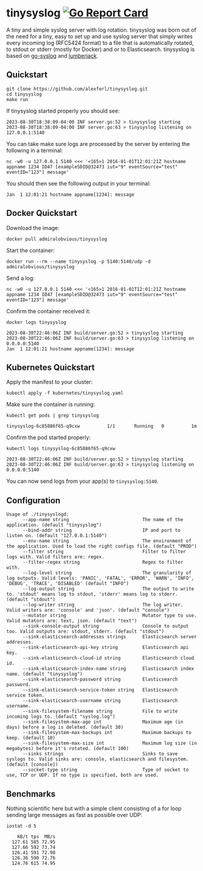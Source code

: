 # tinysyslog [![Go Report Card](https://goreportcard.com/badge/github.com/alexferl/tinysyslog)](https://goreportcard.com/report/github.com/alexferl/tinysyslog)

A tiny and simple syslog server with log rotation. tinysyslog was born out of the need for a tiny, easy to set up and 
use syslog server that simply writes every incoming log (RFC5424 format) to a file that is automatically rotated, 
to stdout or stderr (mostly for Docker) and or to Elasticsearch.
tinysyslog is based on [go-syslog](https://github.com/mcuadros/go-syslog) and [lumberjack](https://github.com/natefinch/lumberjack).

## Quickstart
```shell
git clone https://github.com/alexferl/tinysyslog.git
cd tinysyslog
make run
```

If tinysyslog started properly you should see:
```shell
2023-08-30T18:38:09-04:00 INF server.go:52 > tinysyslog starting
2023-08-30T18:38:09-04:00 INF server.go:63 > tinysyslog listening on 127.0.0.1:5140
```
You can take make sure logs are processed by the server by entering the following in a terminal:
```shell
nc -w0 -u 127.0.0.1 5140 <<< '<165>1 2016-01-01T12:01:21Z hostname appname 1234 ID47 [exampleSDID@32473 iut="9" eventSource="test" eventID="123"] message'
```

You should then see the following output in your terminal:
```shell
Jan  1 12:01:21 hostname appname[1234]: message
```

## Docker Quickstart
Download the image:
```shell
docker pull admiralobvious/tinysyslog
```
    
Start the container:
```shell
docker run --rm --name tinysyslog -p 5140:5140/udp -d admiralobvious/tinysyslog
```

Send a log:
```shell
nc -w0 -u 127.0.0.1 5140 <<< '<165>1 2016-01-01T12:01:21Z hostname appname 1234 ID47 [exampleSDID@32473 iut="9" eventSource="test" eventID="123"] message'
```

Confirm the container received it:
```shell
docker logs tinysyslog
```

```shell
2023-08-30T22:46:06Z INF build/server.go:52 > tinysyslog starting
2023-08-30T22:46:06Z INF build/server.go:63 > tinysyslog listening on 0.0.0.0:5140
Jan  1 12:01:21 hostname appname[1234]: message
```

## Kubernetes Quickstart
Apply the manifest to your cluster:
```shell
kubectl apply -f kubernetes/tinysyslog.yaml
```

Make sure the container is running:
```shell
kubectl get pods | grep tinysyslog
```

```shell
tinysyslog-6c85886f65-q9cxw          1/1       Running   0          1m
```

Confirm the pod started properly:

```shell
kubectl logs tinysyslog-6c85886f65-q9cxw
```

```shell
2023-08-30T22:46:06Z INF build/server.go:52 > tinysyslog starting
2023-08-30T22:46:06Z INF build/server.go:63 > tinysyslog listening on 0.0.0.0:5140
```

You can now send logs from your app(s) to `tinysyslog:5140`.

## Configuration
```
Usage of ./tinysyslogd:
      --app-name string                           The name of the application. (default "tinysyslog")
      --bind-addr string                          IP and port to listen on. (default "127.0.0.1:5140")
      --env-name string                           The environment of the application. Used to load the right configs file. (default "PROD")
      --filter string                             Filter to filter logs with. Valid filters are: regex.
      --filter-regex string                       Regex to filter with.
      --log-level string                          The granularity of log outputs. Valid levels: 'PANIC', 'FATAL', 'ERROR', 'WARN', 'INFO', 'DEBUG', 'TRACE', 'DISABLED' (default "INFO")
      --log-output string                         The output to write to. 'stdout' means log to stdout, 'stderr' means log to stderr. (default "stdout")
      --log-writer string                         The log writer. Valid writers are: 'console' and 'json'. (default "console")
      --mutator string                            Mutator type to use. Valid mutators are: text, json. (default "text")
      --sink-console-output string                Console to output too. Valid outputs are: stdout, stderr. (default "stdout")
      --sink-elasticsearch-addresses strings      Elasticsearch server addresses.
      --sink-elasticsearch-api-key string         Elasticsearch api key.
      --sink-elasticsearch-cloud-id string        Elasticsearch cloud id.
      --sink-elasticsearch-index-name string      Elasticsearch index name. (default "tinysyslog")
      --sink-elasticsearch-password string        Elasticsearch password.
      --sink-elasticsearch-service-token string   Elasticsearch service token.
      --sink-elasticsearch-username string        Elasticsearch username.
      --sink-filesystem-filename string           File to write incoming logs to. (default "syslog.log")
      --sink-filesystem-max-age int               Maximum age (in days) before a log is deleted. (default 30)
      --sink-filesystem-max-backups int           Maximum backups to keep. (default 10)
      --sink-filesystem-max-size int              Maximum log size (in megabytes) before it's rotated. (default 100)
      --sinks strings                             Sinks to save syslogs to. Valid sinks are: console, elasticsearch and filesystem. (default [console])
      --socket-type string                        Type of socket to use, TCP or UDP. If no type is specified, both are used.
```

## Benchmarks
Nothing scientific here but with a simple client consisting of a for loop sending large messages as fast as possible over UDP:

`iostat -d 5`
```
    KB/t tps  MB/s
  127.61 585 72.95
  127.66 592 73.74
  126.41 591 72.98
  126.36 590 72.76
  124.76 615 74.95
```
